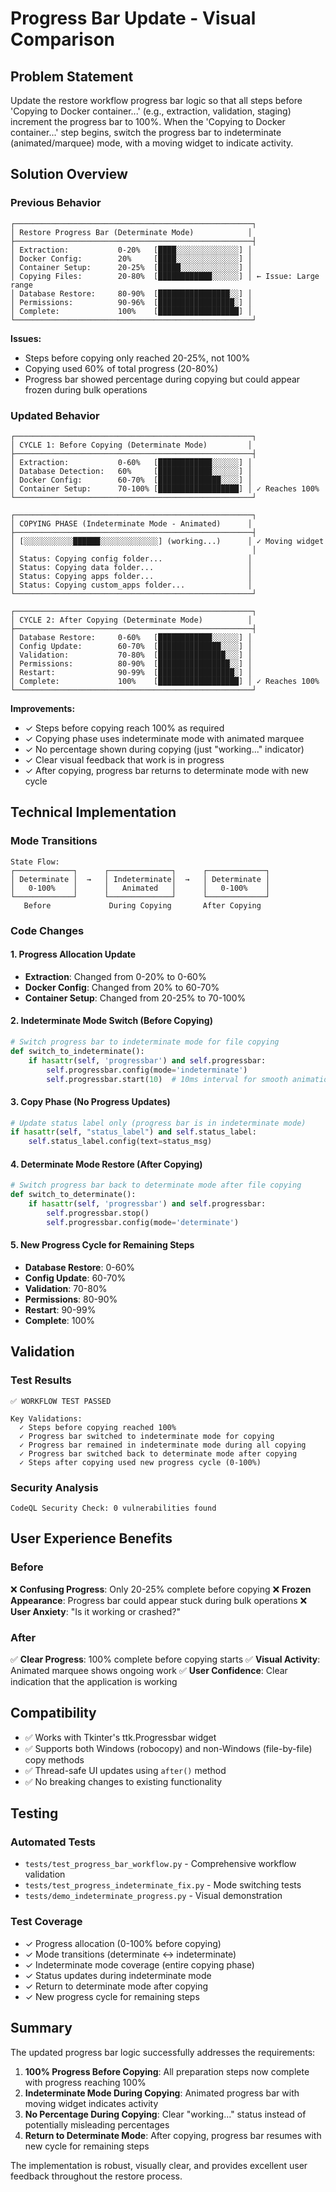 # Progress Bar Update - Visual Comparison

## Problem Statement
Update the restore workflow progress bar logic so that all steps before 'Copying to Docker container...' (e.g., extraction, validation, staging) increment the progress bar to 100%. When the 'Copying to Docker container...' step begins, switch the progress bar to indeterminate (animated/marquee) mode, with a moving widget to indicate activity.

## Solution Overview

### Previous Behavior
```
┌─────────────────────────────────────────────────────┐
│ Restore Progress Bar (Determinate Mode)            │
├─────────────────────────────────────────────────────┤
│ Extraction:           0-20%   [████░░░░░░░░░░░░░░] │
│ Docker Config:        20%     [████░░░░░░░░░░░░░░] │
│ Container Setup:      20-25%  [█████░░░░░░░░░░░░░] │
│ Copying Files:        20-80%  [████████████░░░░░░] │ ← Issue: Large range
│ Database Restore:     80-90%  [████████████████░░] │
│ Permissions:          90-96%  [█████████████████░] │
│ Complete:             100%    [██████████████████] │
└─────────────────────────────────────────────────────┘
```

**Issues:**
- Steps before copying only reached 20-25%, not 100%
- Copying used 60% of total progress (20-80%)
- Progress bar showed percentage during copying but could appear frozen during bulk operations

### Updated Behavior
```
┌─────────────────────────────────────────────────────┐
│ CYCLE 1: Before Copying (Determinate Mode)         │
├─────────────────────────────────────────────────────┤
│ Extraction:           0-60%   [████████████░░░░░░] │
│ Database Detection:   60%     [████████████░░░░░░] │
│ Docker Config:        60-70%  [██████████████░░░░] │
│ Container Setup:      70-100% [██████████████████] │ ✓ Reaches 100%
└─────────────────────────────────────────────────────┘

┌─────────────────────────────────────────────────────┐
│ COPYING PHASE (Indeterminate Mode - Animated)      │
├─────────────────────────────────────────────────────┤
│ [░░░░░░░░░░░██████░░░░░░░░░░░░░] (working...)      │ ✓ Moving widget
│                                                     │
│ Status: Copying config folder...                   │
│ Status: Copying data folder...                     │
│ Status: Copying apps folder...                     │
│ Status: Copying custom_apps folder...              │
└─────────────────────────────────────────────────────┘

┌─────────────────────────────────────────────────────┐
│ CYCLE 2: After Copying (Determinate Mode)          │
├─────────────────────────────────────────────────────┤
│ Database Restore:     0-60%   [████████████░░░░░░] │
│ Config Update:        60-70%  [██████████████░░░░] │
│ Validation:           70-80%  [███████████████░░░] │
│ Permissions:          80-90%  [████████████████░░] │
│ Restart:              90-99%  [█████████████████░] │
│ Complete:             100%    [██████████████████] │ ✓ Reaches 100%
└─────────────────────────────────────────────────────┘
```

**Improvements:**
- ✓ Steps before copying reach 100% as required
- ✓ Copying phase uses indeterminate mode with animated marquee
- ✓ No percentage shown during copying (just "working..." indicator)
- ✓ Clear visual feedback that work is in progress
- ✓ After copying, progress bar returns to determinate mode with new cycle

## Technical Implementation

### Mode Transitions

```
State Flow:
┌─────────────┐      ┌──────────────┐      ┌─────────────┐
│ Determinate │  →   │ Indeterminate│  →   │ Determinate │
│   0-100%    │      │   Animated   │      │   0-100%    │
└─────────────┘      └──────────────┘      └─────────────┘
   Before             During Copying       After Copying
```

### Code Changes

#### 1. Progress Allocation Update
- **Extraction**: Changed from 0-20% to 0-60%
- **Docker Config**: Changed from 20% to 60-70%
- **Container Setup**: Changed from 20-25% to 70-100%

#### 2. Indeterminate Mode Switch (Before Copying)
```python
# Switch progress bar to indeterminate mode for file copying
def switch_to_indeterminate():
    if hasattr(self, 'progressbar') and self.progressbar:
        self.progressbar.config(mode='indeterminate')
        self.progressbar.start(10)  # 10ms interval for smooth animation
```

#### 3. Copy Phase (No Progress Updates)
```python
# Update status label only (progress bar is in indeterminate mode)
if hasattr(self, "status_label") and self.status_label:
    self.status_label.config(text=status_msg)
```

#### 4. Determinate Mode Restore (After Copying)
```python
# Switch progress bar back to determinate mode after file copying
def switch_to_determinate():
    if hasattr(self, 'progressbar') and self.progressbar:
        self.progressbar.stop()
        self.progressbar.config(mode='determinate')
```

#### 5. New Progress Cycle for Remaining Steps
- **Database Restore**: 0-60%
- **Config Update**: 60-70%
- **Validation**: 70-80%
- **Permissions**: 80-90%
- **Restart**: 90-99%
- **Complete**: 100%

## Validation

### Test Results

```
✅ WORKFLOW TEST PASSED

Key Validations:
  ✓ Steps before copying reached 100%
  ✓ Progress bar switched to indeterminate mode for copying
  ✓ Progress bar remained in indeterminate mode during all copying
  ✓ Progress bar switched back to determinate mode after copying
  ✓ Steps after copying used new progress cycle (0-100%)
```

### Security Analysis
```
CodeQL Security Check: 0 vulnerabilities found
```

## User Experience Benefits

### Before
❌ **Confusing Progress**: Only 20-25% complete before copying
❌ **Frozen Appearance**: Progress bar could appear stuck during bulk operations
❌ **User Anxiety**: "Is it working or crashed?"

### After
✅ **Clear Progress**: 100% complete before copying starts
✅ **Visual Activity**: Animated marquee shows ongoing work
✅ **User Confidence**: Clear indication that the application is working

## Compatibility

- ✅ Works with Tkinter's ttk.Progressbar widget
- ✅ Supports both Windows (robocopy) and non-Windows (file-by-file) copy methods
- ✅ Thread-safe UI updates using `after()` method
- ✅ No breaking changes to existing functionality

## Testing

### Automated Tests
- `tests/test_progress_bar_workflow.py` - Comprehensive workflow validation
- `tests/test_progress_indeterminate_fix.py` - Mode switching tests
- `tests/demo_indeterminate_progress.py` - Visual demonstration

### Test Coverage
- ✓ Progress allocation (0-100% before copying)
- ✓ Mode transitions (determinate ↔ indeterminate)
- ✓ Indeterminate mode coverage (entire copying phase)
- ✓ Status updates during indeterminate mode
- ✓ Return to determinate mode after copying
- ✓ New progress cycle for remaining steps

## Summary

The updated progress bar logic successfully addresses the requirements:

1. **100% Progress Before Copying**: All preparation steps now complete with progress reaching 100%
2. **Indeterminate Mode During Copying**: Animated progress bar with moving widget indicates activity
3. **No Percentage During Copying**: Clear "working..." status instead of potentially misleading percentages
4. **Return to Determinate Mode**: After copying, progress bar resumes with new cycle for remaining steps

The implementation is robust, visually clear, and provides excellent user feedback throughout the restore process.
